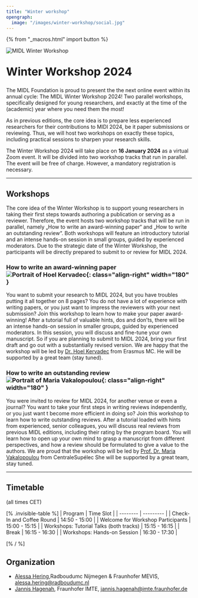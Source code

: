 ```yaml
---
title: "Winter workshop"
opengraph:
  image: "/images/winter-workshop/social.jpg"
---
```


{% from "_macros.html" import button %}


![MIDL Winter Workshop](/images/winter-workshop/background_cropped.jpg)


<h1 style="font-size: 30px; margin-top: 30px; margin-bottom: 24px">Winter Workshop 2024</h1>

The MIDL Foundation is proud to present the the next online event within its annual cycle: The MIDL Winter Workshop 2024! Two parallel workshops, specifically designed for young researchers, and exactly at the time of the (academic) year where you need them the most!

As in previous editions, the core idea is to prepare less experienced researchers for their contributions to MIDl 2024, be it paper submissions or reviewing. Thus, we will host two workshops on exactly these topics, including practical sessions to sharpen your research skills.

The Winter Workshop 2024 will take place on **16 January 2024** as a virtual Zoom event. It will be divided into two workshop tracks that run in parallel. The event will be free of charge. However, a mandatory registration is necessary.

---

## Workshops

The core idea of the Winter Workshop is to support young researchers in taking their first steps towards authoring a publication or serving as a reviewer. Therefore, the event hosts two workshop tracks that will be run in parallel, namely „How to write an award-winning paper“ and „How to write an outstanding review“. Both workshops will feature an introductory tutorial and an intense hands-on session in small groups, guided by experienced moderators. Due to the strategic date of the Winter Workshop, the participants will be directly prepared to submit to or review for MIDL 2024.

### How to write an award-winning paper ![Portrait of Hoel Kervadec](/images/winter-workshop/pic_hoel.jpg){: class="align-right" width="180" }

You want to submit your research to MIDL 2024, but you have troubles putting it all together on 8 pages? You do not have a lot of experience with writing papers, or you just want to impress the reviewers with your next submission? Join this workshop to learn how to make your paper award-winning!
After a tutorial full of valuable hints, dos and don’ts, there will be an intense hands-on session in smaller groups, guided by experienced moderators. In this session, you will discuss and fine-tune your own manuscript. So if you are planning to submit to MIDL 2024, bring your first draft and go out with a substantially revised version.
We are happy that the workshop will be led by [Dr. Hoel Kervadec](https://hoel.kervadec.science) from Erasmus MC. He will be supported by a great team (stay tuned).


### How to write an outstanding review ![Portrait of Maria Vakalopoulou](/images/winter-workshop/pic_maria.jpg){: class="align-right" width="180" }

You were invited to review for MIDL 2024, for another venue or even a journal? You want to take your first steps in writing reviews independently, or you just want t become more efficient in doing so? Join this workshop to learn how to write outstanding reviews.
After a tutorial loaded with hints from experienced, senior colleagues, you will discuss real reviews from previous MIDL editions, including their rating by the program board. You will learn how to open up your own mind to grasp a manuscript from different perspectives, and how a review should be formulated to give a value to the authors.
We are proud that the workshop will be led by [Prof. Dr. Maria Vakalopoulou](https://mariavak.github.io/) from CentraleSupélec She will be supported by a great team, stay tuned.

---

## Timetable

(all times CET)

[% .invisible-table %]
| Program                                              | Time Slot         |
| --------                                             | ---------         |
| Check-In and Coffee Round                            | 14:50 - 15:00     |
| Welcome for Workshop Participants                    | 15:00 - 15:15     |
| Workshops: Tutorial Talks (both tracks)              | 15:15 - 16:15     |
| Break                                                | 16:15 - 16:30     |
| Workshops: Hands-on Session                          | 16:30 - 17:30     |

[% / %]

## Organization

* [Alessa Hering](https://www.diagnijmegen.nl/people/alessa-hering/),Radboudumc Nijmegen & Fraunhofer MEVIS, <alessa.hering@radboudumc.nl>
* [Jannis Hagenah](https://j-hagenah.github.io), Fraunhofer IMTE, <jannis.hagenah@imte.fraunhofer.de>



